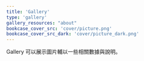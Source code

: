 ```yaml
---
title: 'Gallery'
type: 'gallery'
gallery_resources: "about"
bookcase_cover_src: 'cover/picture.png'
bookcase_cover_src_dark: 'cover/picture_dark.png'
---
```


Gallery 可以展示圖片輔以一些相關數據與說明。
